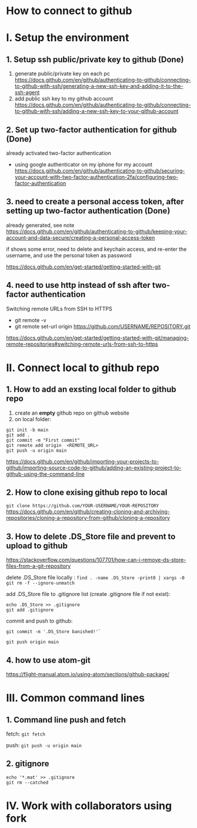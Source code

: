
# How to connect to github
# I. Setup the environment 
## 1. Setup ssh public/private key to github (Done)

1. generate public/private key on each pc
https://docs.github.com/en/github/authenticating-to-github/connecting-to-github-with-ssh/generating-a-new-ssh-key-and-adding-it-to-the-ssh-agent
2. add public ssh key to my github account
https://docs.github.com/en/github/authenticating-to-github/connecting-to-github-with-ssh/adding-a-new-ssh-key-to-your-github-account

## 2. Set up two-factor authentication for github (Done)
already activated two-factor authentication
- using google authenticator on my iphone for my account
https://docs.github.com/en/github/authenticating-to-github/securing-your-account-with-two-factor-authentication-2fa/configuring-two-factor-authentication


## 3. need to create a personal access token,  after setting up two-factor authentication (Done)
already generated, see note
https://docs.github.com/en/github/authenticating-to-github/keeping-your-account-and-data-secure/creating-a-personal-access-token

if shows some error, need to delete and keychain access, and re-enter the username, and use the personal token as password

https://docs.github.com/en/get-started/getting-started-with-git

## 4. need to use http instead of ssh  after two-factor authentication
Switching remote URLs from SSH to HTTPS
- git remote -v
- git remote set-url origin https://github.com/USERNAME/REPOSITORY.git

https://docs.github.com/en/get-started/getting-started-with-git/managing-remote-repositories#switching-remote-urls-from-ssh-to-https

# II. Connect local to github repo
## 1. How to add an exsting local folder to github repo
1. create an **empty** github repo on github website 
2. on local folder: 
```
git init -b main
git add .
git commit -m "First commit"
git remote add origin  <REMOTE_URL>
git push -u origin main
```

https://docs.github.com/en/github/importing-your-projects-to-github/importing-source-code-to-github/adding-an-existing-project-to-github-using-the-command-line
## 2. How to clone exising github repo to local
`git clone https://github.com/YOUR-USERNAME/YOUR-REPOSITORY`
https://docs.github.com/en/github/creating-cloning-and-archiving-repositories/cloning-a-repository-from-github/cloning-a-repository


## 3. How to delete .DS_Store file and prevent to upload to github 
https://stackoverflow.com/questions/107701/how-can-i-remove-ds-store-files-from-a-git-repository

delete .DS_Store file locally :
`find . -name .DS_Store -print0 | xargs -0 git rm -f --ignore-unmatch`

add .DS_Store file to .gitignore list (create .gitignore file if not exist):

```
echo .DS_Store >> .gitignore
git add .gitignore
```

commit and push to github:

```
git commit -m '.DS_Store banished!'`

git push origin main
```


## 4. how to use atom-git
https://flight-manual.atom.io/using-atom/sections/github-package/

# III. Common command lines 
## 1. Command line push and fetch 
fetch: 
`git fetch`

push:
`git push -u origin main`


## 2. gitignore 
```
echo '*.mat' >> .gitignore
git rm --catched 
```


# IV. Work with collaborators using fork
